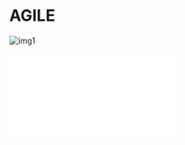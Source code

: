 # AGILE

![img1](https://www.penserchanger.com/wp-content/uploads/2020/12/Agilite-flexibilite.jpg)

![img2](/manifeste_agile_a3.pdf "img2")
